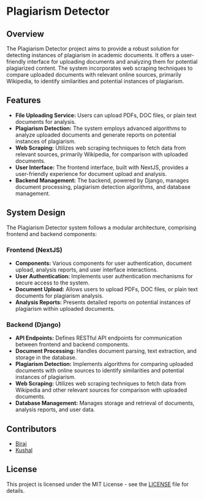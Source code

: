 # Plagiarism Detector

## Overview

The Plagiarism Detector project aims to provide a robust solution for detecting instances of plagiarism in academic documents. It offers a user-friendly interface for uploading documents and analyzing them for potential plagiarized content. The system incorporates web scraping techniques to compare uploaded documents with relevant online sources, primarily Wikipedia, to identify similarities and potential instances of plagiarism.

## Features

- **File Uploading Service:** Users can upload PDFs, DOC files, or plain text documents for analysis.
- **Plagiarism Detection:** The system employs advanced algorithms to analyze uploaded documents and generate reports on potential instances of plagiarism.
- **Web Scraping:** Utilizes web scraping techniques to fetch data from relevant sources, primarily Wikipedia, for comparison with uploaded documents.
- **User Interface:** The frontend interface, built with NextJS, provides a user-friendly experience for document upload and analysis.
- **Backend Management:** The backend, powered by Django, manages document processing, plagiarism detection algorithms, and database management.

## System Design

The Plagiarism Detector system follows a modular architecture, comprising frontend and backend components:

### Frontend (NextJS)

- **Components:** Various components for user authentication, document upload, analysis reports, and user interface interactions.
- **User Authentication:** Implements user authentication mechanisms for secure access to the system.
- **Document Upload:** Allows users to upload PDFs, DOC files, or plain text documents for plagiarism analysis.
- **Analysis Reports:** Presents detailed reports on potential instances of plagiarism within uploaded documents.

### Backend (Django)

- **API Endpoints:** Defines RESTful API endpoints for communication between frontend and backend components.
- **Document Processing:** Handles document parsing, text extraction, and storage in the database.
- **Plagiarism Detection:** Implements algorithms for comparing uploaded documents with online sources to identify similarities and potential instances of plagiarism.
- **Web Scraping:** Utilizes web scraping techniques to fetch data from Wikipedia and other relevant sources for comparison with uploaded documents.
- **Database Management:** Manages storage and retrieval of documents, analysis reports, and user data.

## Contributors

- [Biraj](https://github.com/Sthabiraj)
- [Kushal](https://github.com/Dev00kushal)

## License

This project is licensed under the MIT License - see the [LICENSE](LICENSE) file for details.
